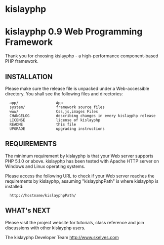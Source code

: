 # kislayphp 
kislayphp 0.9  Web Programming Framework
=============================

Thank you for choosing kislayphp - a high-performance component-based PHP framework.


INSTALLATION
------------

Please make sure the release file is unpacked under a Web-accessible
directory. You shall see the following files and directories:

      app/                 App
      system/              framework source files
      www/		           Css,js,images Files
      CHANGELOG            describing changes in every kislayphp release
      LICENSE              license of kislayphp
      README               this file
      UPGRADE              upgrading instructions


REQUIREMENTS
------------

The minimum requirement by kislayphp is that your Web server supports
PHP 5.1.0 or above. kislayphp has been tested with Apache HTTP server
on Windows and Linux operating systems.

Please access the following URL to check if your Web server reaches
the requirements by kislayphp, assuming "kislayphpPath" is where kislayphp is installed:

      http://hostname/kislayphpPath/



WHAT's NEXT
-----------

Please visit the project website for tutorials, class reference
and join discussions with other kislayphp users.



The kislayphp Developer Team
http://www.skelves.com

